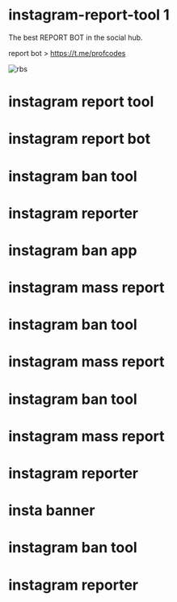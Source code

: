 # instagram-report-tool 1

The best REPORT BOT in the social hub. 

report bot > https://t.me/profcodes

![rbs](https://github.com/user-attachments/assets/79d4022f-853b-4acb-adb9-f7db7ce6ce55)

# instagram report tool
# instagram report bot
# instagram ban tool
# instagram reporter
# instagram ban app
# instagram mass report
# instagram ban tool
# instagram mass report 
# instagram ban tool
# instagram mass report
# instagram reporter
# insta banner
# instagram ban tool
# instagram reporter
